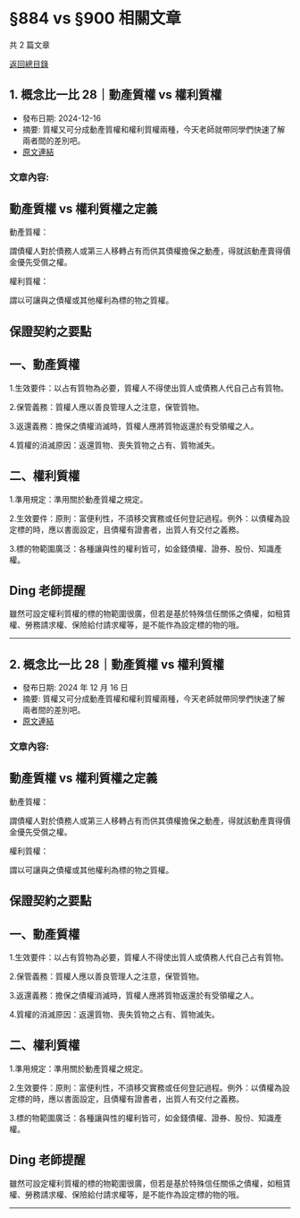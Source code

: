 # §884 vs §900 相關文章

共 2 篇文章

[返回總目錄](00_總目錄.md)

## 1. 概念比一比 28｜動產質權 vs 權利質權

- 發布日期: 2024-12-16
- 摘要: 質權又可分成動產質權和權利質權兩種，今天老師就帶同學們快速了解兩者間的差別吧。
- [原文連結](https://www.jasper-realestate.com/%e6%a6%82%e5%bf%b5%e6%af%94%e4%b8%80%e6%af%94-28%e5%8b%95%e7%94%a2_%e8%b3%aa%e6%ac%8a-vs-%e6%ac%8a%e5%88%a9_%e8%b3%aa%e6%ac%8a/)

### 文章內容:

## 動產質權 vs 權利質權之定義

動產質權：

謂債權人對於債務人或第三人移轉占有而供其債權擔保之動產，得就該動產賣得價金優先受償之權。

權利質權：

謂以可讓與之債權或其他權利為標的物之質權。

## 保證契約之要點

## 一、動產質權

1.生效要件：以占有質物為必要，質權人不得使出質人或債務人代自己占有質物。

2.保管義務：質權人應以善良管理人之注意，保管質物。

3.返還義務：擔保之債權消滅時，質權人應將質物返還於有受領權之人。

4.質權的消滅原因：返還質物、喪失質物之占有、質物滅失。

## 二、權利質權

1.準用規定：準用關於動產質權之規定。

2.生效要件：原則：富便利性，不須移交實務或任何登記過程。例外：以債權為設定標的時，應以書面設定，且債權有證書者，出質人有交付之義務。

3.標的物範圍廣泛：各種讓與性的權利皆可，如金錢債權、證券、股份、知識產權。

## Ding 老師提醒

雖然可設定權利質權的標的物範圍很廣，但若是基於特殊信任關係之債權，如租賃權、勞務請求權、保險給付請求權等，是不能作為設定標的物的哦。

---

## 2. 概念比一比 28｜動產質權 vs 權利質權

- 發布日期: 2024 年 12 月 16 日
- 摘要: 質權又可分成動產質權和權利質權兩種，今天老師就帶同學們快速了解兩者間的差別吧。
- [原文連結](https://www.jasper-realestate.com/%e6%a6%82%e5%bf%b5%e6%af%94%e4%b8%80%e6%af%94-28%e5%8b%95%e7%94%a2_%e8%b3%aa%e6%ac%8a-vs-%e6%ac%8a%e5%88%a9_%e8%b3%aa%e6%ac%8a/)

### 文章內容:

## 動產質權 vs 權利質權之定義

動產質權：

謂債權人對於債務人或第三人移轉占有而供其債權擔保之動產，得就該動產賣得價金優先受償之權。

權利質權：

謂以可讓與之債權或其他權利為標的物之質權。

## 保證契約之要點

## 一、動產質權

1.生效要件：以占有質物為必要，質權人不得使出質人或債務人代自己占有質物。

2.保管義務：質權人應以善良管理人之注意，保管質物。

3.返還義務：擔保之債權消滅時，質權人應將質物返還於有受領權之人。

4.質權的消滅原因：返還質物、喪失質物之占有、質物滅失。

## 二、權利質權

1.準用規定：準用關於動產質權之規定。

2.生效要件：原則：富便利性，不須移交實務或任何登記過程。例外：以債權為設定標的時，應以書面設定，且債權有證書者，出質人有交付之義務。

3.標的物範圍廣泛：各種讓與性的權利皆可，如金錢債權、證券、股份、知識產權。

## Ding 老師提醒

雖然可設定權利質權的標的物範圍很廣，但若是基於特殊信任關係之債權，如租賃權、勞務請求權、保險給付請求權等，是不能作為設定標的物的哦。

---

